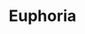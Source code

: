 ---
ee_id: '4149'
site: '1'
type: '2'
long_id: 2012-160 Euphoria
url: 2012-160-euphoria
title: Euphoria
year: '2012'
medium: Acer laptop running Light O Rama S3 Software Suite Pro, three Light O Rama
  CTB16PC controllers, one Cosmic Color Ribbon LED Strip and controller, eight DMX512
  decoders, RGB LED strips, thirteen LED string lights, three Roman Lights Holographic
  Ropelight Palm Trees, clip-lamps with LED bulbs, extension cords, zip-ties
commission:
add_credit: Arcangel Surfware R & D team
dims: Variable
pitch: "​Christmas Light animation......."
ps:
live_url: http://www.dailymotion.com/video/x1z2ci8_arcangel-surfware-yolo-pop-up-shop-holiday-inn_creation#from=embediframe
related:
youtube:
imgs: yolo-2014-03-install-008-database-DG.jpg
subheading:
year2: '2014'
download:
add_credits:
related_code:
layout: things-i-made
---